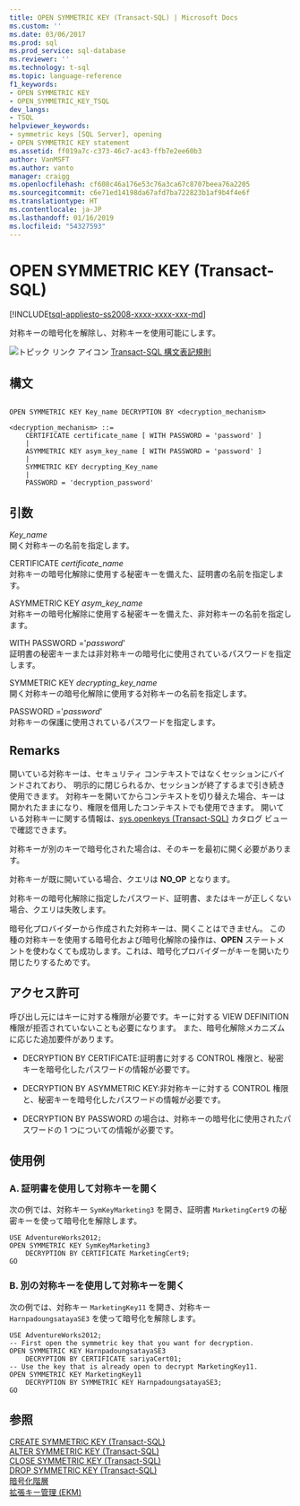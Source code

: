 ```yaml
---
title: OPEN SYMMETRIC KEY (Transact-SQL) | Microsoft Docs
ms.custom: ''
ms.date: 03/06/2017
ms.prod: sql
ms.prod_service: sql-database
ms.reviewer: ''
ms.technology: t-sql
ms.topic: language-reference
f1_keywords:
- OPEN SYMMETRIC KEY
- OPEN_SYMMETRIC_KEY_TSQL
dev_langs:
- TSQL
helpviewer_keywords:
- symmetric keys [SQL Server], opening
- OPEN SYMMETRIC KEY statement
ms.assetid: ff019a7c-c373-46c7-ac43-ffb7e2ee60b3
author: VanMSFT
ms.author: vanto
manager: craigg
ms.openlocfilehash: cf608c46a176e53c76a3ca67c8707beea76a2205
ms.sourcegitcommit: c6e71ed14198da67afd7ba722823b1af9b4f4e6f
ms.translationtype: HT
ms.contentlocale: ja-JP
ms.lasthandoff: 01/16/2019
ms.locfileid: "54327593"
---
```

# <a name="open-symmetric-key-transact-sql"></a>OPEN SYMMETRIC KEY (Transact-SQL)
[!INCLUDE[tsql-appliesto-ss2008-xxxx-xxxx-xxx-md](../../includes/tsql-appliesto-ss2008-xxxx-xxxx-xxx-md.md)]

  対称キーの暗号化を解除し、対称キーを使用可能にします。  
  
 ![トピック リンク アイコン](../../database-engine/configure-windows/media/topic-link.gif "トピック リンク アイコン") [Transact-SQL 構文表記規則](../../t-sql/language-elements/transact-sql-syntax-conventions-transact-sql.md)  
  
## <a name="syntax"></a>構文  
  
```  
  
OPEN SYMMETRIC KEY Key_name DECRYPTION BY <decryption_mechanism>  
  
<decryption_mechanism> ::=  
    CERTIFICATE certificate_name [ WITH PASSWORD = 'password' ]  
    |  
    ASYMMETRIC KEY asym_key_name [ WITH PASSWORD = 'password' ]  
    |  
    SYMMETRIC KEY decrypting_Key_name  
    |  
    PASSWORD = 'decryption_password'  
```  
  
## <a name="arguments"></a>引数  
 *Key_name*  
 開く対称キーの名前を指定します。  
  
 CERTIFICATE *certificate_name*  
 対称キーの暗号化解除に使用する秘密キーを備えた、証明書の名前を指定します。  
  
 ASYMMETRIC KEY *asym_key_name*  
 対称キーの暗号化解除に使用する秘密キーを備えた、非対称キーの名前を指定します。  
  
 WITH PASSWORD ='*password*'  
 証明書の秘密キーまたは非対称キーの暗号化に使用されているパスワードを指定します。  
  
 SYMMETRIC KEY *decrypting_key_name*  
 開く対称キーの暗号化解除に使用する対称キーの名前を指定します。  
  
 PASSWORD ='*password*'  
 対称キーの保護に使用されているパスワードを指定します。  
  
## <a name="remarks"></a>Remarks  
 開いている対称キーは、セキュリティ コンテキストではなくセッションにバインドされており、 明示的に閉じられるか、セッションが終了するまで引き続き使用できます。 対称キーを開いてからコンテキストを切り替えた場合、キーは開かれたままになり、権限を借用したコンテキストでも使用できます。 開いている対称キーに関する情報は、[sys.openkeys &#40;Transact-SQL&#41;](../../relational-databases/system-catalog-views/sys-openkeys-transact-sql.md) カタログ ビューで確認できます。  
  
 対称キーが別のキーで暗号化された場合は、そのキーを最初に開く必要があります。  
  
 対称キーが既に開いている場合、クエリは **NO_OP** となります。  
  
 対称キーの暗号化解除に指定したパスワード、証明書、またはキーが正しくない場合、クエリは失敗します。  
  
 暗号化プロバイダーから作成された対称キーは、開くことはできません。 この種の対称キーを使用する暗号化および暗号化解除の操作は、**OPEN** ステートメントを使わなくても成功します。これは、暗号化プロバイダーがキーを開いたり閉じたりするためです。  
  
## <a name="permissions"></a>アクセス許可  
 呼び出し元にはキーに対する権限が必要です。キーに対する VIEW DEFINITION 権限が拒否されていないことも必要になります。 また、暗号化解除メカニズムに応じた追加要件があります。  
  
-   DECRYPTION BY CERTIFICATE:証明書に対する CONTROL 権限と、秘密キーを暗号化したパスワードの情報が必要です。  
  
-   DECRYPTION BY ASYMMETRIC KEY:非対称キーに対する CONTROL 権限と、秘密キーを暗号化したパスワードの情報が必要です。  
  
-   DECRYPTION BY PASSWORD の場合は、対称キーの暗号化に使用されたパスワードの 1 つについての情報が必要です。  
  
## <a name="examples"></a>使用例  
  
### <a name="a-opening-a-symmetric-key-by-using-a-certificate"></a>A. 証明書を使用して対称キーを開く  
 次の例では、対称キー `SymKeyMarketing3` を開き、証明書 `MarketingCert9` の秘密キーを使って暗号化を解除します。  
  
```  
USE AdventureWorks2012;  
OPEN SYMMETRIC KEY SymKeyMarketing3   
    DECRYPTION BY CERTIFICATE MarketingCert9;  
GO  
```  
  
### <a name="b-opening-a-symmetric-key-by-using-another-symmetric-key"></a>B. 別の対称キーを使用して対称キーを開く  
 次の例では、対称キー `MarketingKey11` を開き、対称キー `HarnpadoungsatayaSE3` を使って暗号化を解除します。  
  
```  
USE AdventureWorks2012;  
-- First open the symmetric key that you want for decryption.  
OPEN SYMMETRIC KEY HarnpadoungsatayaSE3   
    DECRYPTION BY CERTIFICATE sariyaCert01;  
-- Use the key that is already open to decrypt MarketingKey11.  
OPEN SYMMETRIC KEY MarketingKey11   
    DECRYPTION BY SYMMETRIC KEY HarnpadoungsatayaSE3;  
GO   
```  
  
## <a name="see-also"></a>参照  
 [CREATE SYMMETRIC KEY &#40;Transact-SQL&#41;](../../t-sql/statements/create-symmetric-key-transact-sql.md)   
 [ALTER SYMMETRIC KEY &#40;Transact-SQL&#41;](../../t-sql/statements/alter-symmetric-key-transact-sql.md)   
 [CLOSE SYMMETRIC KEY &#40;Transact-SQL&#41;](../../t-sql/statements/close-symmetric-key-transact-sql.md)   
 [DROP SYMMETRIC KEY &#40;Transact-SQL&#41;](../../t-sql/statements/drop-symmetric-key-transact-sql.md)   
 [暗号化階層](../../relational-databases/security/encryption/encryption-hierarchy.md)   
 [拡張キー管理 &#40;EKM&#41;](../../relational-databases/security/encryption/extensible-key-management-ekm.md)  
  
  
